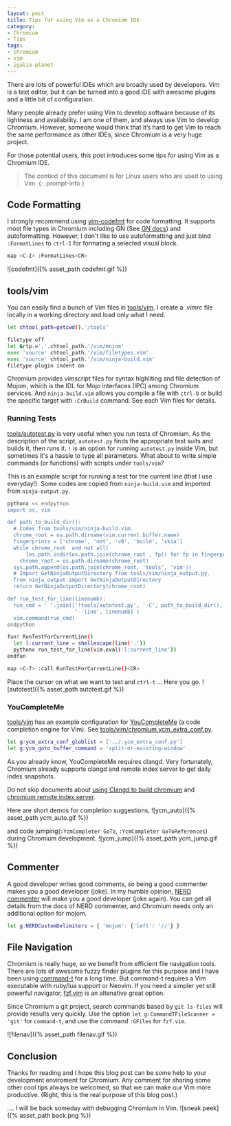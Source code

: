 ```yaml
---
layout: post
title: Tips for using Vim as a Chromium IDE
category:
- Chromium
- Tips
tags:
- chromium
- vim
- igalia-planet
---
```

There are lots of powerful IDEs which are broadly used by developers. Vim is a
text editor, but it can be turned into a good IDE with awesome plugins and a
little bit of configuration.

Many people already prefer using Vim to develop software because of its
lightness and availability. I am one of them, and always use Vim to develop
Chromium. However, someone would think that it’s hard to get Vim to reach the
same performance as other IDEs, since Chromium is a very huge project.

For those potential users, this post introduces some tips for using Vim as a
Chromium IDE.

> The context of this document is for Linux users who are used to using Vim.
{: .prompt-info }

## Code Formatting
I strongly recommend using [vim-codefmt][3] for code formatting. It supports
most file types in Chromium including GN (See [GN docs][4]) and autoformatting.
However, I don't like to use autoformatting and just bind `:FormatLines` to
`ctrl-I` for formating a selected visual block.

```sh
map <C-I> :FormatLines<CR>
```

![codefmt]({% asset_path codefmt.gif %})

## tools/vim

You can easily find a bunch of Vim files in [tools/vim][1]. I create a *.vimrc*
file locally in a working directory and load only what I need.

```sh
let chtool_path=getcwd().'/tools'

filetype off
let &rtp.=','.chtool_path.'/vim/mojom'
exec 'source' chtool_path.'/vim/filetypes.vim'
exec 'source' chtool_path.'/vim/ninja-build.vim'
filetype plugin indent on
```

Chromium provides vimscript files for syntax highliting and file detection of
Mojom, which is the IDL for Mojo interfaces (IPC) among Chromium services. And
`ninja-build.vim` allows you compile a file with `ctrl-O` or build the specific
target with `:CrBuild` command. See each Vim files for details.

### Running Tests

[tools/autotest.py][10] is very useful when you run tests of Chromium. As the
description of the script, `autotest.py` finds the appropriate test suits and
builds it, then runs it. `!` is an option for running `autotest.py` inside Vim,
but sometimes it's a hassle to type all parameters. What about to write simple
commands (or functions) with scripts under `tools/vim`?

This is an example script for running a test for the current line (that I use
everyday!). Some codes are copied from `ninja-build.vim` and imported from
`ninja-output.py`.

```sh
pythonx << endpython
import os, vim

def path_to_build_dir():
  # Codes from tools/vim/ninja-build.vim.
  chrome_root = os.path.dirname(vim.current.buffer.name)
  fingerprints = ['chrome', 'net', 'v8', 'build', 'skia']
  while chrome_root  and not all(
      [os.path.isdir(os.path.join(chrome_root , fp)) for fp in fingerprints]):
    chrome_root = os.path.dirname(chrome_root)
  sys.path.append(os.path.join(chrome_root, 'tools', 'vim'))
  # Import GetNinjaOutputDirectory from tools/vim/ninja_output.py.
  from ninja_output import GetNinjaOutputDirectory
  return GetNinjaOutputDirectory(chrome_root)

def run_test_for_line(linenumb):
  run_cmd = ' '.join(['!tools/autotest.py', '-C', path_to_build_dir(), '%',
                      '--line', linenumb] )
  vim.command(run_cmd)
endpython

fun! RunTestForCurrentLine()
  let l:current_line = shellescape(line('.'))
  pythonx run_test_for_line(vim.eval('l:current_line'))
endfun

map <C-T> :call RunTestForCurrentLine()<CR>
```

Place the cursor on what we want to test and `ctrl-t` ... Here you go.
![autotest]({% asset_path autotest.gif %})

### YouCompleteMe

[tools/vim][1] has an example configuration for [YouCompleteMe][8] (a code
completion engine for Vim). See [tools/vim/chromium.ycm_extra_conf.py][10].

```sh
let g:ycm_extra_conf_globlist = ['../.ycm_extra_conf.py']
let g:ycm_goto_buffer_command = 'split-or-existing-window'
```

As you already know, YouCompleteMe requires clangd. Very fortunately, Chromium
already supports clangd and remote index server to get daily index snapshots.

Do not skip documents about [using Clangd to build chromium][2] and [chromium
remote index server][9].

Here are short demos for completion suggestions,
![ycm_auto]({% asset_path ycm_auto.gif %})


and code jumping(`:YcmCompleter GoTo`, `:YcmCompleter GoToReferences`) during
Chromium development.
![ycm_jump]({% asset_path ycm_jump.gif %})

## Commenter

A good developer writes good comments, so being a good commenter makes you a
good developer (joke). In my humble opinion, [NERD commenter][5] will make you a
good developer (joke again). You can get all details from the docs of NERD
commenter, and Chromium needs only an additional option for mojom.

```sh
let g:NERDCustomDelimiters = { 'mojom': {'left': '//'} }
```

## File Navigation

Chromium is really huge, so we benefit from efficient file navigation tools.
There are lots of awesome fuzzy finder plugins for this purpose and I have been
using [command-t][6] for a long time. But command-t requires a Vim executable
with ruby/lua support or Neovim. If you need a simpler yet still powerful
navigator, [fzf.vim][7] is an altenative great option.

Since Chromium a git project, search commands based by `git ls-files` will
provide results very quickly. Use the option `let g:CommandTFileScanner = 'git'`
for `command-t`, and use the command `:GFiles` for `fzf.vim`.

![filenav]({% asset_path filenav.gif %})

## Conclusion

Thanks for reading and I hope this blog post can be some help to your
development enviroment for Chromium. Any comment for sharing some other cool
tips always be welcomed, so that we can make our Vim more productive. (Right,
this is the real purpose of this blog post.)

.... I will be back someday with debugging Chromium in Vim.
![sneak peek]({% asset_path back.png %})

[1]: https://source.chromium.org/chromium/chromium/src/+/main:tools/vim
[2]: https://chromium.googlesource.com/chromium/src.git/+/HEAD/docs/clangd.md
[3]: https://github.com/google/vim-codefmt
[4]: https://source.chromium.org/gn/gn/+/main:misc/vim/README.md
[5]: https://github.com/preservim/nerdcommenter
[6]: https://github.com/wincent/command-t
[7]: https://github.com/junegunn/fzf
[8]: https://github.com/ycm-core/YouCompleteMe
[9]: https://linux.clangd-index.chromium.org/
[10]: https://source.chromium.org/chromium/chromium/src/+/main:tools/autotest.py
